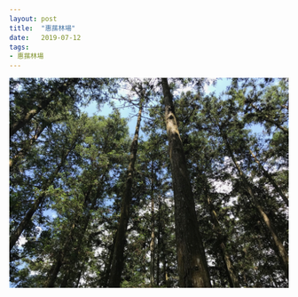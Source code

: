 ```yaml
---
layout: post
title:  "惠蓀林場"
date:   2019-07-12
tags:
- 惠蓀林場
---
```

![惠蓀林場](/media/2019-07-12-惠蓀林場.jpg)